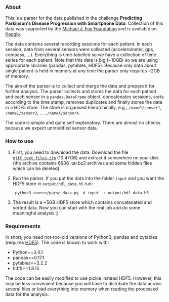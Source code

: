 
### About

This is a parser for the data published in the challenge **Predicting Parkinson's Disease Progression with Smartphone Data**. Collection of this data was supported by the [Michael J. Fox Foundation](https://www.michaeljfox.org/page.html?access-parkinsons-clinical-data-and-biospecimens) and is available on [Kaggle](https://www.kaggle.com/c/predicting-parkinson-s-disease-progression-with-smartphone-data/data).

The data contains several recording sessions for each patient. In each session, data from several sensors were collected (accelerometer, gps, compass, ...). Everything is time-labelled so we have a collection of time series for each patient. Note that this data is big (~10GB) so we are using appropriate libraries (pandas, pytables, HDF5). Because only data about single patient is held in memory at any time the parser only requires ~2GB of memory.

The aim of the parser is to collect and merge the data and prepare it for further analysis. The parser collects and stores the data for each patient and each sensor in a `pandas.DataFrame` object, concatenates sessions, sorts according to the time stamp, removes duplicates and finally stores the data in a HDF5 store. The store is organised hierarchically, e.g., `/name1/sensor1`, `/name1/sensor2`, ... , `/nameX/sensorX`.

The code is simple and quite self explanatory. There are almost no checks because we expect unmodified sensor data.

### How to use

1. First, you need to download the data. Download the file [`mjff_text_files.zip`](https://www.kaggle.com/c/predicting-parkinson-s-disease-progression-with-smartphone-data/download/mjff_text_files.zip) (10.47GB) and extract it somewhere on your disk (the archive contains 6906 .tar.bz2 archives and some hidden files which can be deleted).

2. Run the parser. If you put the data into the folder `input` and you want the HDF5 store in `output/hdl_data.h5` run:
 
        python3 source/parse_data.py -d input -s output/hdl_data.h5


3.  The result is a ~5GB HDF5 store which contains concatenated and sorted data. Now you can start with the real job and do some meaningful analysis ;)

### Requirements
In short, you need not-too-old versions of Python3, pandas and pytables (requires [HDF5](https://www.hdfgroup.org/HDF5/release/obtain5.html)). The code is known to work with:
* Python==3.4.1
* pandas==0.17.1
* pytables==3.2.2 
* hdf5==1.8.15

The code can be easily modified to use pickle instead HDF5. However, this may be less convenient because you will have to distribute the data across several files or load everything into memory when reading the processed data for the analysis.

